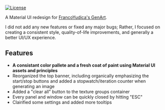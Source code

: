 [![License](https://img.shields.io/badge/License-MIT-blue.svg?style=flat-square)](https://github.com/FrancoYudica/Genart/blob/main/LICENSE)

A Material UI redesign for [FrancoYudica's GenArt](https://github.com/FrancoYudica/Genart).

I did not add any new features or fixed any major bugs; Rather, I focused on creating a consistent style, quality-of-life improvements, and generally a better UI/UX experience.

## Features  

- **A consistant color pallete and a fresh coat of paint using Material UI assets and principles**
- Reorganized the top banner, including organically emphasizing the start/stop buttons and added a stopwatch/iteration counter when generating an image
- Added a "clear all" button to the texture groups container
- Every panel and window can be quickly closed by hitting "ESC"
- Clairified some settings and added more tooltips
